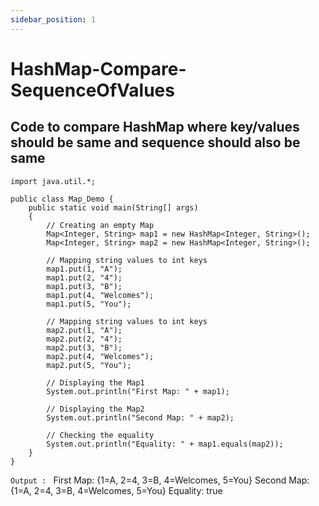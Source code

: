 ```yaml
---
sidebar_position: 1
---
```


# HashMap-Compare-SequenceOfValues

## Code to compare HashMap where key/values should be same and sequence should also be same

```
import java.util.*;

public class Map_Demo {
    public static void main(String[] args)
    {
        // Creating an empty Map
        Map<Integer, String> map1 = new HashMap<Integer, String>();
        Map<Integer, String> map2 = new HashMap<Integer, String>();

        // Mapping string values to int keys
        map1.put(1, "A");
        map1.put(2, "4");
        map1.put(3, "B");
        map1.put(4, "Welcomes");
        map1.put(5, "You");

        // Mapping string values to int keys
        map2.put(1, "A");
        map2.put(2, "4");
        map2.put(3, "B");
        map2.put(4, "Welcomes");
        map2.put(5, "You");

        // Displaying the Map1
        System.out.println("First Map: " + map1);

        // Displaying the Map2
        System.out.println("Second Map: " + map2);

        // Checking the equality
        System.out.println("Equality: " + map1.equals(map2));
    }
}
```

`Output : `
First Map: {1=A, 2=4, 3=B, 4=Welcomes, 5=You}
Second Map: {1=A, 2=4, 3=B, 4=Welcomes, 5=You}
Equality: true
